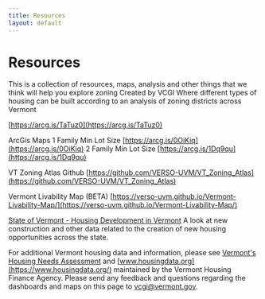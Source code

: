 ```yaml
---
title: Resources
layout: default
---
```

# Resources

This is a collection of resources, maps, analysis and other things that we think will help you explore zoning
Created by VCGI
Where different types of housing can be built according to an analysis of zoning districts across Vermont

[https://arcg.is/TaTuz0](https://arcg.is/TaTuz0)

ArcGis Maps
1 Family Min Lot Size [https://arcg.is/0OiKiq](https://arcg.is/0OiKiq)
2 Family Min Lot Size [https://arcg.is/1Dq9qu](https://arcg.is/1Dq9qu)


VT Zoning Atlas Github
[https://github.com/VERSO-UVM/VT_Zoning_Atlas](https://github.com/VERSO-UVM/VT_Zoning_Atlas)

Vermont Livability Map (BETA) 
[https://verso-uvm.github.io/Vermont-Livability-Map/](https://verso-uvm.github.io/Vermont-Livability-Map/)


[State of Vermont - Housing Development in Vermont](https://storymaps.arcgis.com/collections/0cfc7acbdec94ef4a13072e6129a8388)
A look at new construction and other data related to the creation of new housing opportunities across the state.

 For additional Vermont housing data and information, please see  [Vermont's Housing Needs Assessment](https://accd.vermont.gov/housing/plans-data-rules/needs-assessment) and [www.housingdata.org](https://www.housingdata.org/)  maintained by the Vermont Housing Finance Agency.  Please send any feedback and questions regarding the dashboards and maps on this page to vcgi@vermont.gov.

